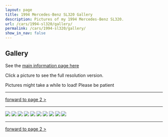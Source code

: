 ```yaml
---
layout: page
title: 1994 Mercedes-Benz SL320 Gallery
description: Pictures of my 1994 Mercedes-Benz SL320.
url: /cars/1994-sl320/gallery/
permalink: /cars/1994-sl320/gallery/
show_in_nav: false
---
```


## Gallery

See the [main information page here](/cars/1994-sl320/)

Click a picture to see the full resolution version.

Pictures might take a while to load! Please be patient

<hr>

[forward to page 2 >](/cars/1994-sl320/gallery/2/)

<hr>

<a href="/assets/cars-1994-sl320/sl001.jpg"><image src="/assets/cars-1994-sl320/sl001.jpg" /></a>
<a href="/assets/cars-1994-sl320/sl002.jpg"><image src="/assets/cars-1994-sl320/sl002.jpg" /></a>
<a href="/assets/cars-1994-sl320/sl003.jpg"><image src="/assets/cars-1994-sl320/sl003.jpg" /></a>
<a href="/assets/cars-1994-sl320/sl004.jpg"><image src="/assets/cars-1994-sl320/sl004.jpg" /></a>
<a href="/assets/cars-1994-sl320/sl005.jpg"><image src="/assets/cars-1994-sl320/sl005.jpg" /></a>
<a href="/assets/cars-1994-sl320/sl006.jpg"><image src="/assets/cars-1994-sl320/sl006.jpg" /></a>
<a href="/assets/cars-1994-sl320/sl007.jpg"><image src="/assets/cars-1994-sl320/sl007.jpg" /></a>
<a href="/assets/cars-1994-sl320/sl008.jpg"><image src="/assets/cars-1994-sl320/sl008.jpg" /></a>
<a href="/assets/cars-1994-sl320/sl009.jpg"><image src="/assets/cars-1994-sl320/sl009.jpg" /></a>
<a href="/assets/cars-1994-sl320/sl010.jpg"><image src="/assets/cars-1994-sl320/sl010.jpg" /></a>

<hr>

[forward to page 2 >](/cars/1994-sl320/gallery/2/)
